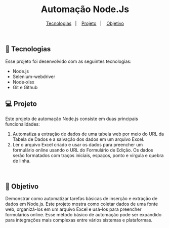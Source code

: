 <h1 align="center"> Automação Node.Js </h1>


<p align="center">
  <a href="#-tecnologias">Tecnologias</a>&nbsp;&nbsp;&nbsp;|&nbsp;&nbsp;&nbsp;
  <a href="#-projeto">Projeto</a>&nbsp;&nbsp;&nbsp;|&nbsp;&nbsp;&nbsp;
  <a href="#-projeto">Objetivo</a>
</p>

<br>


## 🚀 Tecnologias

Esse projeto foi desenvolvido com as seguintes tecnologias:

- Node.js
- Selenium-webdriver
- Node-xlsx
- Git e Github

## 💻 Projeto

Este projeto de automação Node.js consiste em duas principais funcionalidades:

1. Automatiza a extração de dados de uma tabela web por meio do URL da Tabela de Dados e a salvação dos dados em um arquivo Excel.<br>
2. Ler o arquivo Excel criado e usar os dados para preencher um formulário online usando o URL do Formulário de Edição. Os dados serão formatados com traços iniciais, espaços, ponto e vírgula e quebra de linha.<br>
<br>

## 🎯 Objetivo<br>

Demonstrar como automatizar tarefas básicas de inserção e extração de dados em Node.js. Este projeto mostra como coletar dados de uma fonte web, organizá-los em um arquivo Excel e usá-los para preencher formulários online. Esse método básico de automação pode ser expandido para integrações mais complexas entre vários sistemas e plataformas.